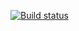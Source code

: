 [![Build status](https://ci.appveyor.com/api/projects/status/098q5qbth1nkvw3w?svg=true)](https://ci.appveyor.com/project/xmifunx/task6-1)